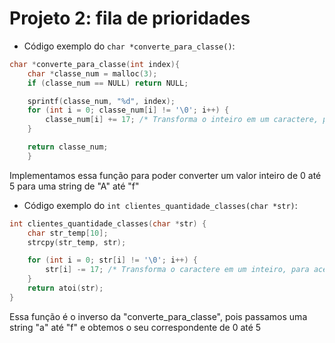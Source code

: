 # Projeto 2: fila de prioridades

* Código exemplo do `char *converte_para_classe()`:
```C
char *converte_para_classe(int index){
    char *classe_num = malloc(3);
    if (classe_num == NULL) return NULL;

    sprintf(classe_num, "%d", index);
    for (int i = 0; classe_num[i] != '\0'; i++) {
        classe_num[i] += 17; /* Transforma o inteiro em um caractere, para acessar a chave do hash que é a classe dos clientes, exemplo: 0 => A; 1 => B; 2 => C... */
    }

    return classe_num;
    }
```
Implementamos essa função para poder converter um valor inteiro de 0 até 5 para uma string de "A" até "f"

* Código exemplo do `int clientes_quantidade_classes(char *str)`:
```C
int clientes_quantidade_classes(char *str) {
    char str_temp[10];
    strcpy(str_temp, str);

    for (int i = 0; str[i] != '\0'; i++) {
        str[i] -= 17; /* Transforma o caractere em um inteiro, para acessar o índice da lista da classe correspondente, exemplo: A => 0; B => 1; C => 2... */
    }
    return atoi(str);
}
```
Essa função é o inverso da "converte_para_classe", pois passamos uma string "a" até "f" e obtemos o seu correspondente de 0 até 5